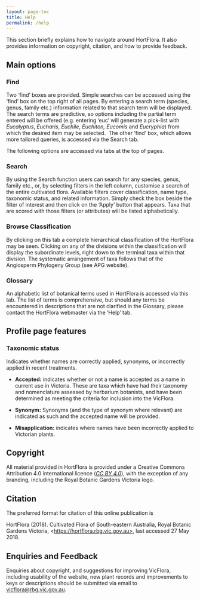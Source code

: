```yaml
---
layout: page-toc
title: Help
permalink: /help
---
```


This section briefly explains how to navigate around HortFlora. It also provides information on copyright, citation, and how to provide feedback.

## Main options

### Find

Two ‘find’ boxes are provided. Simple searches can be accessed using the ‘find’ box on the top right of all pages. By entering a search term (species, genus, family etc.) information related to that search term will be displayed. The search terms are predictive, so options including the partial term entered will be offered (e.g. entering ‘euc’ will generate a pick-list with *Eucalyptus*, *Eucharis*, *Euchile*, *Euchiton, Eucomis* and *Eucryphia*) from which the desired item may be selected.  The other ‘find’ box, which allows more tailored queries, is accessed via the Search tab.

The following options are accessed via tabs at the top of pages.

### Search

By using the Search function users can search for any species, genus, family etc., or, by selecting filters in the left column, customise a search of the entire cultivated flora. Available filters cover classification, name type, taxonomic status, and related information. Simply check the box beside the filter of interest and then click on the ‘Apply’ button that appears. Taxa that are scored with those filters (or attributes) will be listed alphabetically.

### Browse Classification

By clicking on this tab a complete hierarchical classification of the HortFlora may be seen. Clicking on any of the divisions within the classification will display the subordinate levels, right down to the terminal taxa within that division. The systematic arrangement of taxa follows that of the Angiosperm Phylogeny Group (see APG website).

### Glossary

An alphabetic list of botanical terms used in HortFlora is accessed via this tab. The list of terms is comprehensive, but should any terms be encountered in descriptions that are not clarified in the Glossary, please contact the HortFlora webmaster via the ‘Help’ tab.

## Profile page features

### Taxonomic status

Indicates whether names are correctly applied, synonyms, or incorrectly applied in recent treatments.

-   **Accepted:** indicates whether or not a name is accepted as a name in current use in Victoria. These are taxa which have had their taxonomy and nomenclature assessed by herbarium botanists, and have been determined as meeting the criteria for inclusion into the VicFlora.

-   **Synonym:** Synonyms (and the type of synonym where relevant) are indicated as such and the accepted name will be provided.

-   **Misapplication:** indicates where names have been incorrectly applied to Victorian plants.

## Copyright

All material provided in HortFlora is provided under a Creative Commons Attribution 4.0 international licence ([*CC BY 4.0*](http://creativecommons.org/licenses/by/4.0/)), with the exception of any branding, including the Royal Botanic Gardens Victoria logo.

## Citation

The preferred format for citation of this online publication is    

HortFlora (2018). Cultivated Flora of South-eastern Australia, Royal Botanic Gardens Victoria, &lt;https://hortflora.rbg.vic.gov.au>, last accessed 27 May 2018.

## Enquiries and Feedback

Enquiries about copyright, and suggestions for improving VicFlora, including usability of the website, new plant records and improvements to keys or descriptions should be submitted via email to [vicflora@rbg.vic.gov.au](mailto:vicflora@rbg.vic.gov.au?subject=User%20feedback%20on%20HortFlora).
